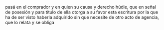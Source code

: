 pasá en el comprador y en quien su causa y derecho húdie, que en señal de posesión y para título de ella otorga a su favor esta escritura por la que ha de ser visto haberla adquirido sin que necesite de otro acto de agencia, que lo relata y se obliga
